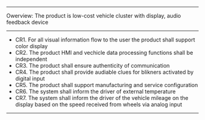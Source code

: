 <hr/>

Owerview: The product is low-cost vehicle cluster with display, audio feedback device 

<hr/>

* CR1. For all visual information flow to the user the product shall support color display
* CR2. The product HMI and vechicle data processing functions shall be independent
* CR3. The product shall ensure authenticity of communication
* CR4. The product shall provide audiable clues for blikners activated by digital input
* CR5. The product shall support manufacturing and service configuration
* CR6. The system shall inform the driver of external temperature
* CR7. The system shall inform the driver of the vehicle mileage on the display based on the speed received from wheels via analog input 

<hr/>
